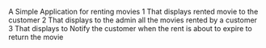 A Simple Application for renting movies
1 That displays rented movie to the customer
2 That displays to the admin all the movies rented by a customer
3 That displays to Notify the customer when the rent is about   to expire to return the movie